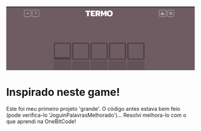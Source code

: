 ![alt text](image.png)

# Inspirado neste game!
Este foi meu primeiro projeto 'grande'. O código antes estava bem feio (pode verifica-lo 'JoguinPalavrasMelhorado')... Resolvi melhora-lo com o que aprendi na OneBitCode!